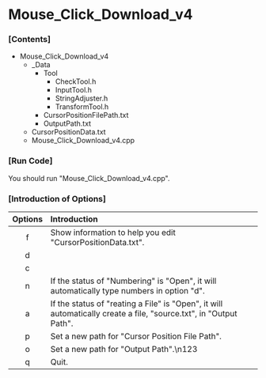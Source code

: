 # Mouse_Click_Download_v4

### \[Contents]

+ Mouse_Click_Download_v4
  + _Data
    + Tool
      + CheckTool.h
      + InputTool.h
      + StringAdjuster.h
      + TransformTool.h
    + CursorPositionFilePath.txt
    + OutputPath.txt
  + CursorPositionData.txt
  + Mouse_Click_Download_v4.cpp
  
### \[Run Code]

You should run "Mouse_Click_Download_v4.cpp".

### \[Introduction of Options]

| Options | Introduction |
|:-------:|:------------ |
| f       | Show information to help you edit "CursorPositionData.txt". |
| d       |  |
| c       |  |
| n       | If the status of "Numbering" is "Open", it will automatically type numbers in option "d". |
| a       | If the status of "reating a File" is "Open", it will automatically create a file, "source.txt", in "Output Path". |
| p       | Set a new path for "Cursor Position File Path". |
| o       | Set a new path for "Output Path".\n123 |
| q       | Quit. |
